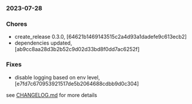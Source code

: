 ### 2023-07-28

### Chores
+ create_release 0.3.0, [64621b1469143515c2a4d93a1dadefe9c613ecb2]
+ dependencies updated, [ab9cc8aa28d3b2b52c9d02d33bd8f0dd7ac6252f]

### Fixes
+ disable logging based on env level, [e7fd7c670953921517de5b2064688cdbb9d0c304]

see <a href='https://github.com/mrjackwills/staticpi_backend/blob/main/CHANGELOG.md'>CHANGELOG.md</a> for more details
